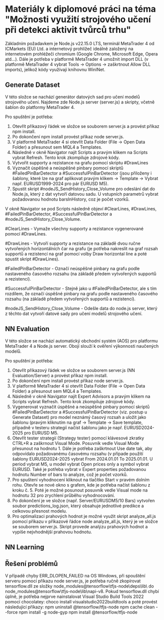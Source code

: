 # Materiály k diplomové práci na téma "Možnosti využití strojového učení při detekci aktivit tvůrců trhu"

Základním požadavkem je Node.js v22.15.0 LTS, terminál MetaTrader 4 od ICMarkets (EU) Ltd. a internetový prohlížeč ideálně založený na internetovém prohléžeči chromium (Google Chrome, Microsoft Edge, Opera atd...). Dále je potřeba v platformě MetaTrader 4 umožnit import DLL (v platformě MetaTrader 4 vybrat Tools -> Options -> zaškrtnout Allow DLL imports), jelikož kódy využívají knihovnu WinINet.

## Generate Dataset

V této složce se nachází generátor datových sad pro učení modelů strojového učení. 
Najdeme zde Node.js server (server.js) a skripty, včetně šablon do platformy MetaTrader 4. 

Pro spuštění je potřeba:

1. Otevřít příkazový řádek ve složce se souborem server.js a provést příkaz npm install.
2. Po dokončení npm install provést příkaz node server.js.
3. V platformě MetaTrader 4 si otevřít Data Folder (File -> Open Data Folder) a přesunout sem MQL4 a Templates.
4. Následně v okně Navigator najít Scripts a pravým klikem na Scripts vybrat Refresh. Tento krok zkompiluje zdrojové kódy.
5. Vytvořit supporty a rezistance na grafu pomocí skriptu #DrawLines
6. Vyznačit úspěšné a neúspěšné pinbary pomocí skriptů #FailedPinBarDetector a #SuccessfulPinBarDetector (jsou přiloženy i šablony, které lze na graf aplikovat pravým klikem -> Template -> Vybrat např. EURUSD1999-2024 pro pár EURUSD M5).
7. Spustit skript #nodeJS_SendHistory_Close_Volume pro odeslání dat do Node.js, který z dat vytvoří datovou sadu. U vstupních parametrů vybrat požadovanou hodnotu barsInHistory, coz je počet vzorků.

V okně Navigator se pod Scripts následně objeví #ClearLines, #DrawLines, #FailedPinBarDetector, #SuccessfulPinBarDetector a #nodeJS_SendHistory_Close_Volume.

#ClearLines - Vymaže všechny supporty a rezistance vygenerované pomocí #DrawLines.

#DrawLines - Vytvoří supporty a rezistance na základě dvou ručne vytvořených horizontálních čar na grafu (je potřeba nakreslit na graf rozsah supportů a rezistencí na graf pomocí volby Draw horizontal line a poté spustit skript #DrawLines).

#FailedPinBarDetector - Označí neúspěšné pinbary na grafu podle nastaveného časového rozsahu (na základě předem vytvořených supportů a rezistencí).

#SuccessfulPinBarDetector - Stejně jako u #FailedPinBarDetector, ale s tím rozdílem, že označí úspěšné pinbary na grafu podle nastaveného časového rozsahu (na základě předem vytvořených supportů a rezistencí).

#nodeJS_SendHistory_Close_Volume - Odešle data do node.js server, který z těchto dat vytvoří datové sady pro učení modelů strojového učení.

## NN Evaluation

V této složce se nachází automatický obchodní systém (AOS) pro platformu MetaTrader 4 a Node.js server. Obojí slouží k ověření výkonnosti naučených modelů.

Pro spuštění je potřeba:

1. Otevřít příkazový řádek ve složce se souborem server.js (NN Evaluation/Server) a provést příkaz npm install.
2. Po dokončení npm install provést příkaz node server.js.
3. V platformě MetaTrader 4 si otevřít Data Folder (File -> Open Data Folder) a přesunout sem MQL4 a Templates.
4. Následně v okně Navigator najít Expert Advisors a pravým klikem na Scripts vybrat Refresh. Tento krok zkompiluje zdrojové kódy.
5. Vygenerovat vyznačit úspěšné a neúspěšné pinbary pomocí skriptů #FailedPinBarDetector a #SuccessfulPinBarDetector (viz. postup u Generate Dataset) pro model neznámý časový rozsah a uložit jako šablonu (pravým kliknutím na graf -> Template -> Save template, případně v testeru strategií načíst šablonu jako je např. EURUSD2024-2025 pro EURUSD M5.
6. Otevřít tester strategií (Strategy tester) pomocí klávesové zkratky CTRL+R a zaškrnout Visual Mode. Posuvník vedle Visual Mode přesunout na hodnotu 1. Dále je potřeba zaškrtnout Use date tak, aby odpovídalo požadovanému časovému rozsahu (v případe použití šablony EURUSD2024-2025 vybrat From 2024.01.01 To 2025.01.01. U period vybrat M5, u model vybrat Open prices only a symbol vybrat EURUSD. Také je potřeba vybrat v Expert properties požadovanou hodnotu Number of bars to analyze, což je počet vzorků.
7. Pro spuštení vyhodnocení kliknout na tlačítko Start v pravém dolním rohu. Otevře se nové okno s grafem, kde je potřeba načíst šablonu z kroku č. 5. Poté je možné posunout posuvník vedle Visual mode na hodnotu 32 pro zrychlení průběhu vyhodnocování.
8. Po dokončení je ve složce (např. Server/EURUSDM5/10 Bars) vytvořen soubor predictions_log.json, který obsahuje jednotlivé predikce a celkovou přesnost modelu.
9. Pro optimalizaci prahových hodnot je možné využit skript analyze_all.js pomocí příkazu v příkazové řádce node analyze_all.js, který je ve složce se souborem server.js. Skript provede analýzu prahových hodnot a vypíše nejvhodnější prahovou hodnotu.

## NN Learning



## Řešení problémů

V případě chyby ERR_DLOPEN_FAILED na OS Windows, při spouštění serveru pomocí příkazu node server.js, je potřeba ručně zkopírovat tensorflow.dll ze složky node_modules\@tensorflow\tfjs-node\deps\lib\ do node_modules\@tensorflow\tfjs-node\lib\napi-v8\. 
Pokud tensorflow.dll chybí úplně, je potřeba nejprve nainstalovat Visual Studio Build Tools 2022 pomocí chocolatey: 
choco install visualstudio2022buildtools
a poté provést následující příkazy:
npm uninstall @tensorflow/tfjs-node
npm cache clean --force
npm install -g node-gyp
npm install @tensorflow/tfjs-node

